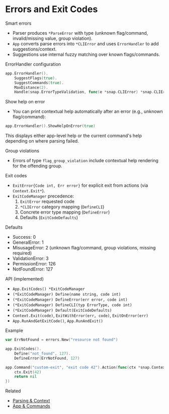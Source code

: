 # Errors and Exit Codes

Smart errors
- Parser produces `*ParseError` with type (unknown flag/command, invalid/missing value, group violation).
- `App` converts parse errors into `*CLIError` and uses `ErrorHandler` to add suggestions/context.
- Suggestions use internal fuzzy matching over known flags/commands.

ErrorHandler configuration
```go
app.ErrorHandler().
    SuggestFlags(true).
    SuggestCommands(true).
    MaxDistance(2).
    Handle(snap.ErrorTypeValidation, func(e *snap.CLIError) *snap.CLIError { return e })
```

Show help on error
- You can print contextual help automatically after an error (e.g., unknown flag/command):

```go
app.ErrorHandler().ShowHelpOnError(true)
```

This displays either app-level help or the current command's help depending on where parsing failed.

Group violations
- Errors of type `flag_group_violation` include contextual help rendering for the offending group.

Exit codes
- `ExitError{Code int, Err error}` for explicit exit from actions (via `Context.Exit*`).
- `ExitCodeManager` precedence:
  1) `ExitError` requested code
  2) `*CLIError` category mapping (`DefineCLI`)
  3) Concrete error type mapping (`DefineError`)
  4) Defaults (`ExitCodeDefaults`)

Defaults
- Success: 0
- GeneralError: 1
- MisusageError: 2 (unknown flag/command, group violations, missing required)
- ValidationError: 3
- PermissionError: 126
- NotFoundError: 127

API (implemented)
- `App.ExitCodes() *ExitCodeManager`
- `(*ExitCodeManager) Define(name string, code int)`
- `(*ExitCodeManager) DefineError(err error, code int)`
- `(*ExitCodeManager) DefineCLI(typ ErrorType, code int)`
- `(*ExitCodeManager) Default(ExitCodeDefaults)`
- `Context.Exit(code)`, `ExitWithError(err, code)`, `ExitOnError(err)`
- `App.RunAndGetExitCode()`, `App.RunAndExit()`

Example
```go
var ErrNotFound = errors.New("resource not found")

app.ExitCodes().
    Define("not_found", 127).
    DefineError(ErrNotFound, 127)

app.Command("custom-exit", "exit code 42").Action(func(ctx *snap.Context) error {
    ctx.Exit(42)
    return nil
})
```

Related
- [Parsing & Context](./parsing-and-context.md)
- [App & Commands](./app-and-commands.md)
